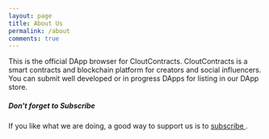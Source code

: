 ```yaml
---
layout: page
title: About Us
permalink: /about
comments: true
---
```


<div class="row justify-content-between">
<div class="col-md-8 pr-5">

<p> This is the official DApp browser for CloutContracts. CloutContracts is a smart contracts and blockchain platform for creators and social influencers. You can submit well developed or in progress DApps for listing in our DApp store. </p>

</div>

<div class="col-md-4">

<div class="sticky-top sticky-top-80">
<h5>Don't forget to Subscribe</h5>

<p> If you like what we are doing, a good way to support us is to <a target="_blank" href="https://etherstone.us1.list-manage.com/subscribe/post?u=e9f19d46d2992e2f66c22ce6b&id=cd7af70c81">subscribe <i class="fab fa-github"></i></a>.</p>

</div>
</div>
</div>
